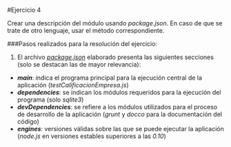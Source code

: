 #Ejercicio 4

Crear una descripción del módulo usando _package.json_. En caso de que se trate de otro lenguaje, usar el método correspondiente. 

###Pasos realizados para la resolución del ejercicio:

1. El archivo [_package.json_](https://github.com/jfrancisco4490/calificacionEmpresa/blob/master/package.json) elaborado presenta las siguientes secciones (solo se destacan las de mayor relevancia):

  - **_main_**: indica el programa principal para la ejecución central de la aplicación (_testCalificacionEmpresa.js_)
  - **_dependencies_**: se indican los módulos requeridos para la ejecución del programa (solo _sqlite3_)
  - **_devDependencies_**: se refiere a los módulos utilizados para el proceso de desarrollo de la aplicación (_grunt_ y _docco_ para la documentación del código)
  - **_engines_**: versiones válidas sobre las que se puede ejecutar la aplicación (_node.js_ en versiones estables superiores a las _0.10_)